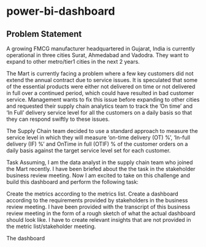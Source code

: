 # power-bi-dashboard

## Problem Statement
A growing FMCG manufacturer headquartered in Gujarat, India is currently operational in three cities Surat, Ahmedabad and Vadodra. They want to expand to other metro/tier1 cities in the next 2 years.

The Mart is currently facing a problem where a few key customers did not extend the annual contract due to service issues. It is speculated that some of the essential products were either not delivered on time or not delivered in full over a continued period, which could have resulted in bad customer service. Management wants to fix this issue before expanding to other cities and requested their supply chain analytics team to track the ’On time’ and ‘In Full’ delivery service level for all the customers on a daily basis so that they can respond swiftly to these issues.

The Supply Chain team decided to use a standard approach to measure the service level in which they will measure ‘on-time delivery (OT) %’, ‘In-full delivery (IF) %’ and OnTime in full (OTIF) % of the customer orders on a daily basis against the target service level set for each customer.

Task
Assuming, I am the data analyst in the supply chain team who joined the Mart recently. I have been briefed about the the task in the stakeholder business review meeting. Now I am excited to take on this challenge and build this dashboard and perform the following task:

Create the metrics according to the metrics list. Create a dashboard according to the requirements provided by stakeholders in the business review meeting. I have been provided with the transcript of this business review meeting in the form of a rough sketch of what the actual dashboard should look like. I have to create relevant insights that are not provided in the metric list/stakeholder meeting.

The dashboard
